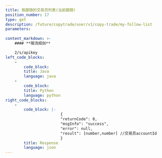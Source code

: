 ```yaml
---
title: 我跟随的交易员列表(当前跟随)
position_number: 17
type: get
description: /future/copytrade/user/v1/copy-trade/my-follow-list
parameters:
    
content_markdown: >-
    #### **限流规则**

    2/s/apikey
left_code_blocks:
    -
        code_block:
        title: Java
        language: java
    -
        code_block:
        title: Python
        language: python
right_code_blocks:
    -
        code_block: |-
                        {
                        "returnCode": 0,
                        "msgInfo": "success",
                        "error": null,
                        "result": [number,number] //交易员accountId
                        }
        title: Response
        language: json
---
```

